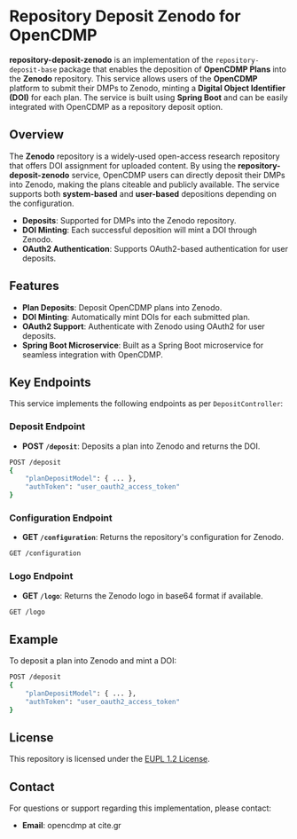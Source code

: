 # Repository Deposit Zenodo for OpenCDMP

**repository-deposit-zenodo** is an implementation of the `repository-deposit-base` package that enables the deposition of **OpenCDMP Plans** into the **Zenodo** repository. This service allows users of the **OpenCDMP** platform to submit their DMPs to Zenodo, minting a **Digital Object Identifier (DOI)** for each plan. The service is built using **Spring Boot** and can be easily integrated with OpenCDMP as a repository deposit option.

## Overview

The **Zenodo** repository is a widely-used open-access research repository that offers DOI assignment for uploaded content. By using the **repository-deposit-zenodo** service, OpenCDMP users can directly deposit their DMPs into Zenodo, making the plans citeable and publicly available. The service supports both **system-based** and **user-based** depositions depending on the configuration.

- **Deposits**: Supported for DMPs into the Zenodo repository.
- **DOI Minting**: Each successful deposition will mint a DOI through Zenodo.
- **OAuth2 Authentication**: Supports OAuth2-based authentication for user deposits.

## Features

- **Plan Deposits**: Deposit OpenCDMP plans into Zenodo.
- **DOI Minting**: Automatically mint DOIs for each submitted plan.
- **OAuth2 Support**: Authenticate with Zenodo using OAuth2 for user deposits.
- **Spring Boot Microservice**: Built as a Spring Boot microservice for seamless integration with OpenCDMP.

## Key Endpoints

This service implements the following endpoints as per `DepositController`:

### Deposit Endpoint

- **POST `/deposit`**: Deposits a plan into Zenodo and returns the DOI.

```bash
POST /deposit
{
    "planDepositModel": { ... },
    "authToken": "user_oauth2_access_token"
}
```

### Configuration Endpoint

- **GET `/configuration`**: Returns the repository's configuration for Zenodo.

```bash
GET /configuration
```

### Logo Endpoint

- **GET `/logo`**: Returns the Zenodo logo in base64 format if available.

```bash
GET /logo
```

## Example

To deposit a plan into Zenodo and mint a DOI:

```bash
POST /deposit
{
    "planDepositModel": { ... },
    "authToken": "user_oauth2_access_token"
}
```

## License

This repository is licensed under the [EUPL 1.2 License](LICENSE).

## Contact

For questions or support regarding this implementation, please contact:

- **Email**: opencdmp at cite.gr
